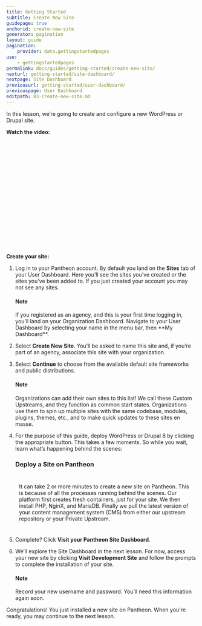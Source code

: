 ```yaml
---
title: Getting Started
subtitle: Create New Site
guidepage: true
anchorid: create-new-site
generator: pagination
layout: guide
pagination:
    provider: data.gettingstartedpages
use:
    - gettingstartedpages
permalink: docs/guides/getting-started/create-new-site/
nexturl: getting-started/site-dashboard/
nextpage: Site Dashboard
previousurl: getting-started/user-dashboard/
previouspage: User Dashboard
editpath: 03-create-new-site.md
---
```

In this lesson, we’re going to create and configure a new WordPress or Drupal site.

**Watch the video:**

<div class="panel panel-video panel-guide">
<script src="//fast.wistia.com/embed/medias/6fvbeowg58.jsonp" async></script><script src="//fast.wistia.com/assets/external/E-v1.js" async></script><div class="wistia_responsive_padding" style="padding:56.25% 0 0 0;position:relative;"><div class="wistia_responsive_wrapper" style="height:100%;left:0;position:absolute;top:0;width:100%;"><div class="wistia_embed wistia_async_6fvbeowg58 videoFoam=true" style="height:100%;width:100%">&nbsp;</div></div></div>
</div>

**Create your site:**

1. Log in to your Pantheon account. By default you land on the **Sites** tab of your User Dashboard. Here you’ll see the sites you’ve created or the sites you’ve been added to. If you just created your account you may not see any sites.

    <div class="alert alert-info">
    <h4 class="info">Note</h4>
    <p markdown="1">If you registered as an agency, and this is your first time logging in, you’ll land on your Organization Dashboard. Navigate to your User Dashboard by selecting your name in the menu bar, then **My Dashboard**.
    </p></div>

2. Select **<span class="glyphicons glyphicons-plus" aria-hidden="true"></span> Create New Site**. You’ll be asked to name this site and, if you’re part of an agency, associate this site with your organization.

3. Select **Continue** to choose from the available default site frameworks and public distributions.
    <div class="alert alert-info">
    <h4 class="info">Note</h4>
    <p>Organizations can add their own sites to this list! We call these Custom Upstreams, and they function as common start states. Organizations use them to spin up multiple sites with the same codebase, modules, plugins, themes, etc., and to make quick updates to these sites en masse.
    </p></div>

4. For the purpose of this guide, deploy WordPress or Drupal 8 by clicking the appropriate button. This takes a few moments. So while you wait, learn what’s happening behind the scenes:

    <div class="panel panel-video panel-guide" id="accordion">
      <div class="panel-heading panel-video-heading">
         <a class="accordion-toggle panel-video-title collapsed" data-toggle="collapse" data-parent="#accordion" data-proofer-ignore data-target="#understand-deploy"><h3 class="panel-title panel-video-title" style="cursor:pointer;"><span style="line-height:.9" class="glyphicons glyphicons-lightbulb"></span> Deploy a Site on Pantheon</h3></a>
       </div>
       <div id="understand-deploy" class="collapse" style="padding:10px;">
         <p markdown="1">It can take 2 or more minutes to create a new site on Pantheon. This is because of all the processes running behind the scenes. Our platform first creates fresh containers, just for your site. We then install PHP, NginX, and MariaDB. Finally we pull the latest version of your content management system (CMS) from either our upstream repository or your Private Upstream.</p>
       </div>
     </div>

5. Complete? Click **Visit your Pantheon Site Dashboard**.

6. We’ll explore the Site Dashboard in the next lesson. For now, access your new site by clicking **<span class="glyphicons glyphicons-new-window-alt" aria-hidden="true"></span> Visit Development Site** and follow the prompts to complete the installation of your site.

    <div class="alert alert-info">
    <h4 class="info">Note</h4>
    <p>Record your new username and password. You’ll need this information again soon.
    </p></div>

Congratulations! You just installed a new site on Pantheon. When you're ready, you may continue to the next lesson.
